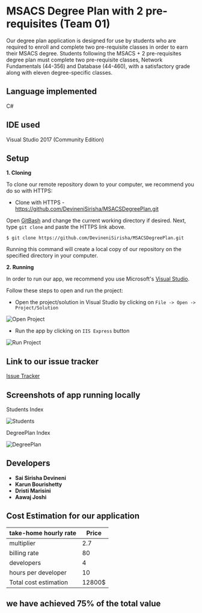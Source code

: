 # MSACS Degree Plan with 2 pre-requisites (Team 01)

Our degree plan application is designed for use by students who are required to enroll and complete two pre-requisite classes in order to earn their MSACS degree. Students following the MSACS + 2 pre-requisites degree plan must complete two pre-requisite classes, Network Fundamentals (44-356) and Database (44-460), with a satisfactory grade along with eleven degree-specific classes. 

## Language implemented 

C#

## IDE used

Visual Studio 2017 (Community Edition)  

## Setup

**1. Cloning**

To clone our remote repository down to your computer, we recommend you do so with HTTPS:

- Clone with HTTPS - https://github.com/DevineniSirisha/MSACSDegreePlan.git

Open [GitBash](https://gitforwindows.org/) and change the current working directory if desired. Next, type `git clone` and paste the HTTPS link above. 

```$ git clone https://github.com/DevineniSirisha/MSACSDegreePlan.git```

Running this command will create a local copy of our repository on the specified directory in your computer.

**2. Running**

In order to run our app, we recommend you use Microsoft's [Visual Studio](https://visualstudio.microsoft.com/).

Follow these steps to open and run the project:

- Open the project/solution in Visual Studio by clicking on `File -> Open -> Project/Solution`

![Open Project](https://user-images.githubusercontent.com/31771293/54852276-6db95000-4cba-11e9-95c9-2b0dfdc0c06c.png)  

- Run the app by clicking on `IIS Express` button

![Run Project](https://user-images.githubusercontent.com/31771293/54852278-70b44080-4cba-11e9-95d6-3f0d74636e82.png)  


## Link to our issue tracker

[Issue Tracker](https://github.com/DevineniSirisha/MSACSDegreePlan/issues)

## Screenshots of app running locally 

Students Index  

![Students](https://user-images.githubusercontent.com/31771293/54783017-4e54f100-4bee-11e9-9e62-415dbb81941e.PNG)  

DegreePlan Index  

![DegreePlan](https://user-images.githubusercontent.com/31771293/54783142-98d66d80-4bee-11e9-8e9a-0fc9ccafd8e3.PNG)  

## Developers
- **Sai Sirisha Devineni**  
- **Karun Bourishetty**  
- **Dristi Marisini**  
- **Aawaj Joshi**  

## Cost Estimation for our application

| take-home hourly rate 	| Price 	|
|-----------------------	|--------	|
| multiplier            	| 2.7    	|
| billing rate          	| 80     	|
| developers            	| 4      	|
| hours per developer   	| 10     	|
| Total cost estimation 	| 12800$ 	|


## we have achieved 75% of the total value
